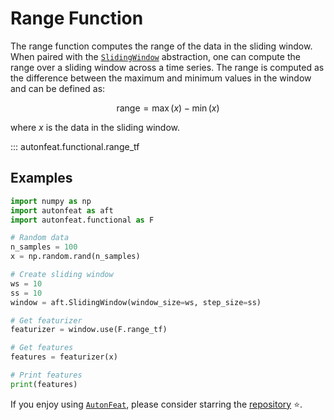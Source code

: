 <!-- 
MIT License

Copyright (c) 2023 Carnegie Mellon University, Auton Lab

Permission is hereby granted, free of charge, to any person obtaining a copy
of this software and associated documentation files (the "Software"), to deal
in the Software without restriction, including without limitation the rights
to use, copy, modify, merge, publish, distribute, sublicense, and/or sell
copies of the Software, and to permit persons to whom the Software is
furnished to do so, subject to the following conditions:

The above copyright notice and this permission notice shall be included in all
copies or substantial portions of the Software.

THE SOFTWARE IS PROVIDED "AS IS", WITHOUT WARRANTY OF ANY KIND, EXPRESS OR
IMPLIED, INCLUDING BUT NOT LIMITED TO THE WARRANTIES OF MERCHANTABILITY,
FITNESS FOR A PARTICULAR PURPOSE AND NONINFRINGEMENT. IN NO EVENT SHALL THE
AUTHORS OR COPYRIGHT HOLDERS BE LIABLE FOR ANY CLAIM, DAMAGES OR OTHER
LIABILITY, WHETHER IN AN ACTION OF CONTRACT, TORT OR OTHERWISE, ARISING FROM,
OUT OF OR IN CONNECTION WITH THE SOFTWARE OR THE USE OR OTHER DEALINGS IN THE
SOFTWARE.
-->

# Range Function

The range function computes the range of the data in the sliding window. When paired with the [`SlidingWindow`](../core/fixed_window.md) abstraction, one can compute the range over a sliding window across a time series. The range is computed as the difference between the maximum and minimum values in the window and can be defined as:

$$
\text{range} = \max(x) - \min(x)
$$

where $x$ is the data in the sliding window.

::: autonfeat.functional.range_tf

## Examples

```python
import numpy as np
import autonfeat as aft
import autonfeat.functional as F

# Random data
n_samples = 100
x = np.random.rand(n_samples)

# Create sliding window
ws = 10
ss = 10
window = aft.SlidingWindow(window_size=ws, step_size=ss)

# Get featurizer
featurizer = window.use(F.range_tf)

# Get features
features = featurizer(x)

# Print features
print(features)
```


If you enjoy using [`AutonFeat`](../../index.md), please consider starring the [repository](https://github.com/autonlab/AutonFeat) ⭐️.